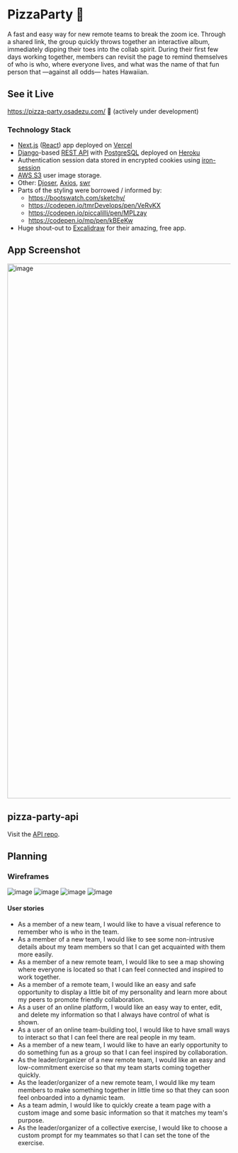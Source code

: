 # PizzaParty 🍕

A fast and easy way for new remote teams to break the zoom ice. Through a shared link, the group quickly throws together an interactive album, immediately dipping their toes into the collab spirit. During their first few days working together, members can revisit the page to remind themselves of who is who, where everyone lives, and what was the name of that fun person that —against all odds— hates Hawaiian.

## See it Live 

https://pizza-party.osadezu.com/ 🚧 (actively under development)

<!-- [![Vercel](https://img.shields.io/github/deployments/osadezu/pizza-party/production?label=vercel&logo=vercel&style=plastic)](https://pizza-party-teams.vercel.app/) -->

### Technology Stack

- [Next.js](https://nextjs.org/) ([React](https://reactjs.org/)) app deployed on [Vercel](https://vercel.com/)
- [Django](https://www.djangoproject.com/)-based [REST API](https://www.django-rest-framework.org/) with [PostgreSQL](https://www.postgresql.org/) deployed on [Heroku](https://www.heroku.com)
- Authentication session data stored in encrypted cookies using [iron-session](https://github.com/vvo/iron-session)
- [AWS S3](https://aws.amazon.com/s3/) user image storage.
- Other: [Djoser](https://github.com/sunscrapers/djoser), [Axios](https://axios-http.com/), [swr](https://swr.vercel.app/)
- Parts of the styling were borrowed / informed by:
  - https://bootswatch.com/sketchy/
  - https://codepen.io/tmrDevelops/pen/VeRvKX
  - https://codepen.io/piccalilli/pen/MPLzay
  - https://codepen.io/mp/pen/kBEeKw
- Huge shout-out to [Excalidraw](https://excalidraw.com/#json=RK85fN9wlf43MLqPG5Nx7,TRVcMeBK_V8_pC90jWjGiQ) for their amazing, free app. 

## App Screenshot

<img width="1206" alt="image" src="https://user-images.githubusercontent.com/24361930/155178316-d1f92adb-c5ec-4bd4-8200-e997a495fe9c.png">

## pizza-party-api

Visit the [API repo](https://github.com/osadezu/pizza-party-api/).

## Planning

### Wireframes

![image](https://user-images.githubusercontent.com/24361930/154749581-d112c163-ccbb-4c63-aa77-10b6d6f60747.png)
![image](https://user-images.githubusercontent.com/24361930/154749598-7d345537-403b-44a9-90b9-ed5cb7fde841.png)
![image](https://user-images.githubusercontent.com/24361930/154749611-485269f0-dd8f-49b6-bb92-cc2c3a2f6b81.png)
![image](https://user-images.githubusercontent.com/24361930/154749623-f3f9a407-a993-4ef6-9641-e52347b58034.png)

#### User stories

- As a member of a new team, I would like to have a visual reference to remember who is who in the team.
- As a member of a new team, I would like to see some non-intrusive details about my team members so that I can get acquainted with them more easily.
- As a member of a new remote team, I would like to see a map showing where everyone is located so that I can feel connected and inspired to work together.
- As a member of a remote team, I would like an easy and safe opportunity to display a little bit of my personality and learn more about my peers to promote friendly collaboration.
- As a user of an online platform, I would like an easy way to enter, edit, and delete my information so that I always have control of what is shown.
- As a user of an online team-building tool, I would like to have small ways to interact so that I can feel there are real people in my team.
- As a member of a new team, I would like to have an early opportunity to do something fun as a group so that I can feel inspired by collaboration.
- As the leader/organizer of a new remote team, I would like an easy and low-commitment exercise so that my team starts coming together quickly.
- As the leader/organizer of a new remote team, I would like my team members to make something together in little time so that they can soon feel onboarded into a dynamic team. 
- As a team admin, I would like to quickly create a team page with a custom image and some basic information so that it matches my team's purpose.
- As the leader/organizer of a collective exercise, I would like to choose a custom prompt for my teammates so that I can set the tone of the exercise.
